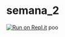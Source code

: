 # semana_2

[![Run on Repl.it](https://repl.it/badge/github/ximenaguzis/semana_2)](https://repl.it/github/ximenaguzis/semana_2)
poo
